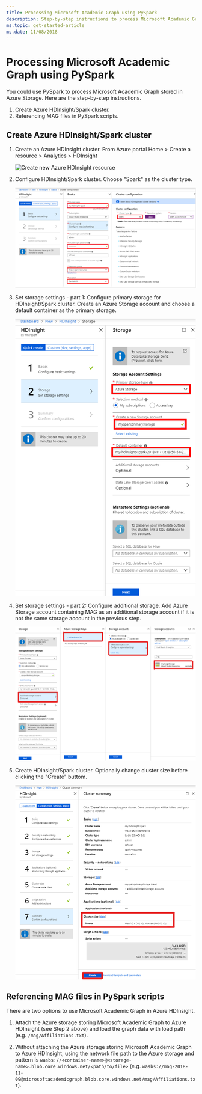 ```yaml
---
title: Processing Microsoft Academic Graph using PySpark
description: Step-by-step instructions to process Microsoft Academic Graph using PySpark
ms.topic: get-started-article
ms.date: 11/08/2018
---
```

# Processing Microsoft Academic Graph using PySpark 

You could use PySpark to process Microsoft Academic Graph stored in Azure Storage. Here are the step-by-step instructions.

1. Create Azure HDInsight/Spark cluster.
1. Referencing MAG files in PySpark scripts.

## Create Azure HDInsight/Spark cluster

1. Create an Azure HDInsight cluster. From Azure portal Home > Create a resource > Analytics > HDInsight

    ![Create new Azure HDInsight resource](media/create-hdinsight-select.png "Create new Azure HDInsight resource")

1. Configure HDInsight/Spark cluster. Choose "Spark" as the cluster type.

    ![Configure HDInsight/Spark cluster](media/create-spark-cluster-1.png "Configure HDInsight/Spark cluster")

1. Set storage settings - part 1: Configure primary storage for HDInsight/Spark cluster. Create an Azure Storage account and choose a default container as the primary storage.

    ![Configure primary storage](media/create-spark-cluster-2.png "Configure primary storage")

1. Set storage settings - part 2: Configure additional storage. Add Azure Storage account containing MAG as an additional storage account if it is not the same storage account in the previous step.

    ![Configure additional storage](media/create-spark-cluster-3.png "Configure additional storage")

1. Create HDInsight/Spark cluster. Optionally change cluster size before clicking the "Create" buttom.

    ![Create cluster](media/create-spark-cluster-4.png "Create cluster")

## Referencing MAG files in PySpark scripts

There are two options to use Microsoft Academic Graph in Azure HDInsight.

1. Attach the Azure storage storing Microsoft Academic Graph to Azure HDInsight (see Step 2 above) and load the graph data with load path (e.g. `/mag/Affiliations.txt`).

1. Without attaching the Azure storage storing Microsoft Academic Graph to Azure HDInsight, using the network file path to the Azure storage and pattern is `wasbs://<container-name>@<storage-name>.blob.core.windows.net/<path/to/file>` (e.g. `wasbs://mag-2018-11-09@microsoftacademicgraph.blob.core.windows.net/mag/Affiliations.txt`).
